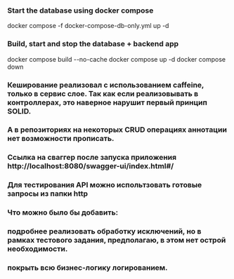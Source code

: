 ### Start the database using docker compose
docker compose -f docker-compose-db-only.yml up -d

### Build, start and stop the database + backend app
docker compose build --no-cache
docker compose up -d
docker compose down


### Кеширование реализовал c использованием caffeine, только в сервис слое. Так как если реализовывать в контроллерах, это наверное нарушит первый принцип SOLID.
### А в репозиториях на некоторых CRUD операциях аннотации нет возможности прописать.

### Ссылка на сваггер после запуска приложения http://localhost:8080/swagger-ui/index.html#/

### Для тестирования API можно испольтзовать готовые запросы из папки http


### Что можно было бы добавить:
### подробнее реализовать обработку исключений, но в рамках тестового задания, предполагаю, в этом нет острой необходимости.
### покрыть всю бизнес-логику логированием.
